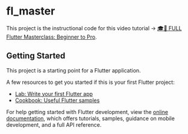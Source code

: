 # fl_master

This project is the instructional code for this video tutorial → [🎓📱 FULL Flutter Masterclass: Beginner to Pro](https://www.youtube.com/watch?v=TclK5gNM_PM).

## Getting Started

This project is a starting point for a Flutter application.

A few resources to get you started if this is your first Flutter project:

- [Lab: Write your first Flutter app](https://docs.flutter.dev/get-started/codelab)
- [Cookbook: Useful Flutter samples](https://docs.flutter.dev/cookbook)

For help getting started with Flutter development, view the
[online documentation](https://docs.flutter.dev/), which offers tutorials,
samples, guidance on mobile development, and a full API reference.

